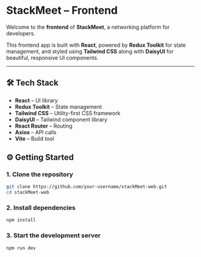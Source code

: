 # StackMeet – Frontend

Welcome to the **frontend** of **StackMeet**, a networking platform for developers.

This frontend app is built with **React**, powered by **Redux Toolkit** for state management, and styled using **Tailwind CSS** along with **DaisyUI** for beautiful, responsive UI components.

---

## 🛠️ Tech Stack

- **React** – UI library
- **Redux Toolkit** – State management
- **Tailwind CSS** – Utility-first CSS framework
- **DaisyUI** – Tailwind component library
- **React Router** – Routing
- **Axios** – API calls
- **Vite** – Build tool


## ⚙️ Getting Started

### 1. Clone the repository

```bash
git clone https://github.com/your-username/stackMeet-web.git
cd stackMeet-web
```

### 2. Install dependencies

```bash
npm install
```
### 3. Start the development server

```bash
npm run dev
```
